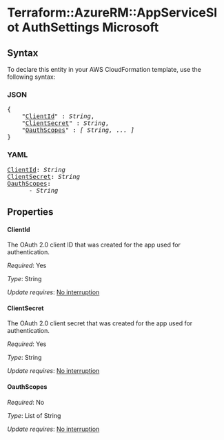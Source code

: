 # Terraform::AzureRM::AppServiceSlot AuthSettings Microsoft

## Syntax

To declare this entity in your AWS CloudFormation template, use the following syntax:

### JSON

<pre>
{
    "<a href="#clientid" title="ClientId">ClientId</a>" : <i>String</i>,
    "<a href="#clientsecret" title="ClientSecret">ClientSecret</a>" : <i>String</i>,
    "<a href="#oauthscopes" title="OauthScopes">OauthScopes</a>" : <i>[ String, ... ]</i>
}
</pre>

### YAML

<pre>
<a href="#clientid" title="ClientId">ClientId</a>: <i>String</i>
<a href="#clientsecret" title="ClientSecret">ClientSecret</a>: <i>String</i>
<a href="#oauthscopes" title="OauthScopes">OauthScopes</a>: <i>
      - String</i>
</pre>

## Properties

#### ClientId

The OAuth 2.0 client ID that was created for the app used for authentication.

_Required_: Yes

_Type_: String

_Update requires_: [No interruption](https://docs.aws.amazon.com/AWSCloudFormation/latest/UserGuide/using-cfn-updating-stacks-update-behaviors.html#update-no-interrupt)

#### ClientSecret

The OAuth 2.0 client secret that was created for the app used for authentication.

_Required_: Yes

_Type_: String

_Update requires_: [No interruption](https://docs.aws.amazon.com/AWSCloudFormation/latest/UserGuide/using-cfn-updating-stacks-update-behaviors.html#update-no-interrupt)

#### OauthScopes

_Required_: No

_Type_: List of String

_Update requires_: [No interruption](https://docs.aws.amazon.com/AWSCloudFormation/latest/UserGuide/using-cfn-updating-stacks-update-behaviors.html#update-no-interrupt)

